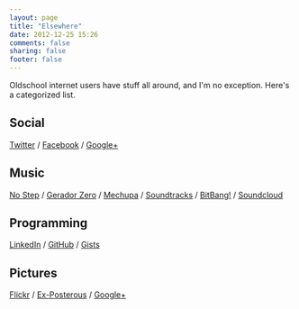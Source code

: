 ```yaml
---
layout: page
title: "Elsewhere"
date: 2012-12-25 15:26
comments: false
sharing: false
footer: false
---
```


Oldschool internet users have stuff all around, and I'm no exception. Here's a categorized list.

## Social
[Twitter](http://twitter.com/fzero) / [Facebook](http://facebook.com/fabiofzero "Maybe I'll kill this soon...") / [Google+](http://google.com/profiles/fabio.fzero "A fine social network, actually")

## Music
[No Step](http://nostep.ca 'My "band"') / [Gerador Zero](http://geradorzero.com 'My previous band') / [Mechupa](http://fzero.ca/mechupa 'A few mash-ups') / [Soundtracks](http://fzero.bandcamp.com 'Some soundtracks') / [BitBang!](http://bitbang.ca 'Music podcast and mixed sets') / [Soundcloud](http://soundcloud.com/fzero 'In-progress and assorted tracks')

## Programming
[LinkedIn](http://linkedin.com/in/fzero 'Mandatory LinkedIn link') / [GitHub](http://github.com/fzero 'Mandatory GitHub link') / [Gists](https://gist.github.com/fzero 'Mandatory link to code snippets')

## Pictures
[Flickr](http://www.flickr.com/photos/fzero/) / [Ex-Posterous](http://fzero.ca/posterous) / [Google+](https://plus.google.com/photos/114983774897653382388/albums 'A.k.a. Picasa')
